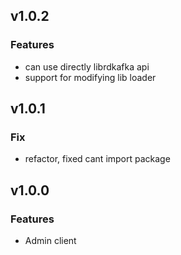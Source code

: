 ## v1.0.2

### Features

- can use directly librdkafka api
- support for modifying lib loader

## v1.0.1

### Fix

- refactor, fixed cant import package

## v1.0.0

### Features

- Admin client